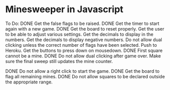 # Minesweeper in Javascript

To Do:
DONE      Get the false flags to be raised.
DONE      Get the timer to start again with a new game.
DONE      Get the board to reset properly.
          Get the user to be able to adjust various settings.
          Get the decimals to display in the numbers.
          Get the decimals to display negative numbers.
          Do not allow dual clicking unless the correct number of flags have been selected.
          Push to Heroku.
          Get the buttons to press down on mousedown.
DONE      First square cannot be a mine.
DONE      Do not allow dual clicking after game over.
          Make sure the final sweep still updates the mine counter.

DONE      Do not allow a right click to start the game.
DONE      Get the board to flag all remaining mines.
DONE      Do not allow squares to be declared outside the appropriate range.
